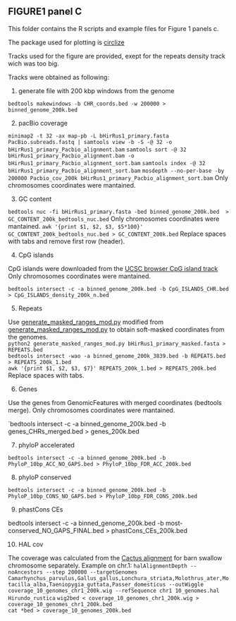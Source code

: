 ## FIGURE1 panel C

This folder contains the R scripts and example files for Figure 1 panels c.

The package used for plotting is [circlize](https://github.com/jokergoo/circlize)

Tracks used for the figure are provided, exept for the repeats density track wich was too big.

Tracks were obtained as following:

1. generate file with 200 kbp windows from the genome

`bedtools makewindows -b CHR_coords.bed -w 200000 > binned_genome_200k.bed`

2. pacBio coverage

`minimap2 -t 32 -ax map-pb -L bHirRus1_primary.fasta PacBio.subreads.fastq | samtools view -b -S -@ 32 -o bHirRus1_primary_Pacbio_alignment.bam`
`samtools sort -@ 32 bHirRus1_primary_Pacbio_alignment.bam -o bHirRus1_primary_Pacbio_alignment_sort.bam` 
`samtools index -@ 32 bHirRus1_primary_Pacbio_alignment_sort.bam`
`mosdepth --no-per-base -by 200000 Pacbio_cov_200k bHirRus1_primary_Pacbio_alignment_sort.bam`
Only chromosomes coordinates were mantained.

3. GC content

`bedtools nuc -fi bHirRus1_primary.fasta -bed binned_genome_200k.bed  > GC_CONTENT_200k_bedtools_nuc.bed`
Only chromosomes coordinates were mantained.
`awk '{print $1, $2, $3, $5*100}' GC_CONTENT_200k_bedtools_nuc.bed > GC_CONTENT_200k.bed`
Replace spaces with tabs and remove first row (header).


4. CpG islands

CpG islands were downloaded from the [UCSC browser CpG island track](https://hgdownload.soe.ucsc.edu/hubs/GCF/015/227/805/GCF_015227805.1/bbi/GCF_015227805.1_bHirRus1.pri.v2.cpgIslandExt.bb)
Only chromosomes coordinates were mantained.

`bedtools intersect -c -a binned_genome_200k.bed -b CpG_ISLANDS_CHR.bed > CpG_ISLANDS_density_200k_n.bed` 

5. Repeats

Use [generate_masked_ranges_mod.py](https://github.com/SwallowGenomics/BarnSwallow/blob/main/Plots%20and%20figures/FIGURE1/panel_C/generate_masked_ranges_mod.py) modified from [generate_masked_ranges_mod.py](https://www.danielecook.com/generate-a-bedfile-of-masked-ranges-a-fasta-file/) to obtain soft-masked coordinates from the genomes. </br>
`python2 generate_masked_ranges_mod.py bHirRus1_primary_masked.fasta > REPEATS.bed` </br>
`bedtools intersect -wao -a binned_genome_200k_3839.bed -b REPEATS.bed > REPEATS_200k_1.bed` </br>
`awk '{print $1, $2, $3, $7}' REPEATS_200k_1.bed > REPEATS_200k.bed` </br>
Replace spaces with tabs.

6. Genes

Use the genes from GenomicFeatures with merged coordinates (bedtools merge).
Only chromosomes coordinates were mantained.

`bedtools intersect -c -a binned_genome_200k.bed -b genes_CHRs_merged.bed > genes_200k.bed 

7. phyloP accelerated

`bedtools intersect -c -a binned_genome_200k.bed -b PhyloP_10bp_ACC_NO_GAPS.bed > PhyloP_10bp_FDR_ACC_200k.bed`

8. phyloP conserved

`bedtools intersect -c -a binned_genome_200k.bed -b PhyloP_10bp_CONS_NO_GAPS.bed > PhyloP_10bp_FDR_CONS_200k.bed`

9. phastCons CEs

bedtools intersect -c -a binned_genome_200k.bed -b most-conserved_NO_GAPS_FINAL.bed > phastCons_CEs_200k.bed 

10. HAL cov 

The coverage was calculated from the [Cactus alignment](https://github.com/SwallowGenomics/BarnSwallow/tree/main/Analyses/Cactus_alignment) for barn swallow chromosome separately. Example on chr.1:
`halAlignmentDepth --noAncestors --step 200000 --targetGenomes Camarhynchus_parvulus,Gallus_gallus,Lonchura_striata,Molothrus_ater,Motacilla_alba,Taeniopygia_guttata,Passer_domesticus --outWiggle coverage_10_genomes_chr1_200k.wig --refSequence chr1 10_genomes.hal Hirundo_rustica`
`wig2bed < coverage_10_genomes_chr1_200k.wig > coverage_10_genomes_chr1_200k.bed`    
`cat *bed > coverage_10_genomes_200k.bed`